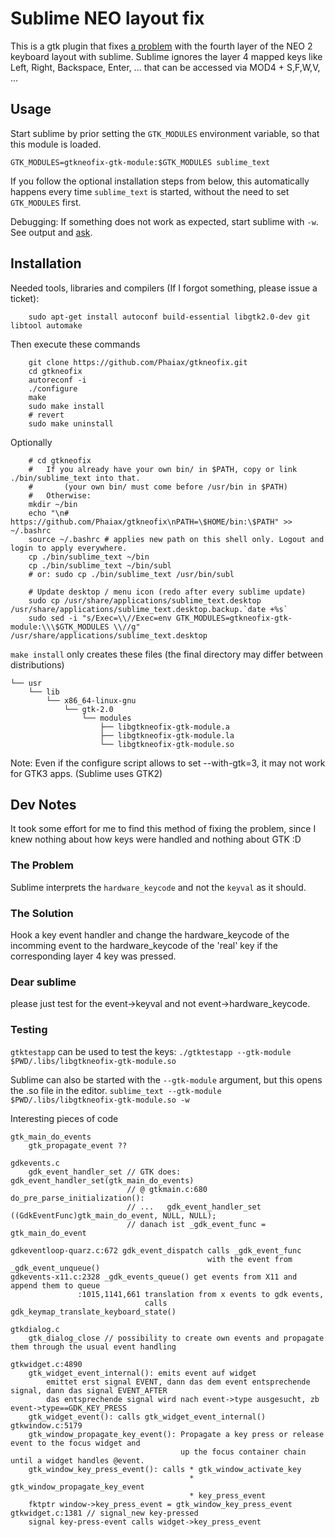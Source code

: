 
Sublime NEO layout fix
======================

This is a gtk plugin that fixes [a problem](https://forum.sublimetext.com/t/neo-keyboard-layout-not-full-supported/4477/13) with the fourth layer of the NEO 2 keyboard layout with sublime. Sublime ignores the layer 4 mapped keys like Left, Right, Backspace, Enter, ... that can be accessed via MOD4 + S,F,W,V, ...

Usage
-----

Start sublime by prior setting the `GTK_MODULES` environment variable, so that this module is loaded.

`GTK_MODULES=gtkneofix-gtk-module:$GTK_MODULES sublime_text`

If you follow the optional installation steps from below, this automatically happens every time `sublime_text` is started, without the need to set `GTK_MODULES` first.

Debugging: If something does not work as expected, start sublime with `-w`. See output and [ask](https://github.com/Phaiax/gtkneofix/issues/new).

Installation
------------

Needed tools, libraries and compilers (If I forgot something, please issue a ticket):
```
    sudo apt-get install autoconf build-essential libgtk2.0-dev git libtool automake
```

Then execute these commands
```
    git clone https://github.com/Phaiax/gtkneofix.git
    cd gtkneofix
    autoreconf -i
    ./configure
    make
    sudo make install
    # revert
    sudo make uninstall
```

Optionally
```
    # cd gtkneofix
    #   If you already have your own bin/ in $PATH, copy or link ./bin/sublime_text into that.
    #       (your own bin/ must come before /usr/bin in $PATH)
    #   Otherwise:
    mkdir ~/bin
    echo "\n# https://github.com/Phaiax/gtkneofix\nPATH=\$HOME/bin:\$PATH" >> ~/.bashrc
    source ~/.bashrc # applies new path on this shell only. Logout and login to apply everywhere.
    cp ./bin/sublime_text ~/bin
    cp ./bin/sublime_text ~/bin/subl
    # or: sudo cp ./bin/sublime_text /usr/bin/subl

    # Update desktop / menu icon (redo after every sublime update)
    sudo cp /usr/share/applications/sublime_text.desktop /usr/share/applications/sublime_text.desktop.backup.`date +%s`
    sudo sed -i "s/Exec=\\//Exec=env GTK_MODULES=gtkneofix-gtk-module:\\\$GTK_MODULES \\//g" /usr/share/applications/sublime_text.desktop

```

`make install` only creates these files (the final directory may differ between distributions)
```
└── usr
    └── lib
        └── x86_64-linux-gnu
            └── gtk-2.0
                └── modules
                    ├── libgtkneofix-gtk-module.a
                    ├── libgtkneofix-gtk-module.la
                    └── libgtkneofix-gtk-module.so
```


Note: Even if the configure script allows to set --with-gtk=3, it may not work for GTK3 apps. (Sublime uses GTK2)


Dev Notes
---------

It took some effort for me to find this method of fixing the problem, since I knew nothing about how keys were handled and nothing about GTK :D


### The Problem

Sublime interprets the `hardware_keycode` and not the `keyval` as it should.

### The Solution

Hook a key event handler and change the hardware_keycode of the incomming event to the hardware_keycode of the 'real' key if the corresponding layer 4 key was pressed.

### Dear sublime

please just test for the event->keyval and not event->hardware_keycode.

### Testing

`gtktestapp` can be used to test the keys:
`./gtktestapp --gtk-module $PWD/.libs/libgtkneofix-gtk-module.so`

Sublime can also be started with the `--gtk-module` argument, but this opens the .so file in the editor.
`sublime_text --gtk-module $PWD/.libs/libgtkneofix-gtk-module.so -w`


Interesting pieces of code

```
gtk_main_do_events
    gtk_propagate_event ??

gdkevents.c
    gdk_event_handler_set // GTK does: gdk_event_handler_set(gtk_main_do_events)
                          // @ gtkmain.c:680 do_pre_parse_initialization():
                          // ...   gdk_event_handler_set ((GdkEventFunc)gtk_main_do_event, NULL, NULL);
                          // danach ist _gdk_event_func = gtk_main_do_event

gdkeventloop-quarz.c:672 gdk_event_dispatch calls _gdk_event_func
                                            with the event from _gdk_event_unqueue()
gdkevents-x11.c:2328 _gdk_events_queue() get events from X11 and append them to queue
               :1015,1141,661 translation from x events to gdk events,
                              calls gdk_keymap_translate_keyboard_state()

gtkdialog.c
    gtk_dialog_close // possibility to create own events and propagate them through the usual event handling

gtkwidget.c:4890
    gtk_widget_event_internal(): emits event auf widget
        emittet erst signal EVENT, dann das dem event entsprechende signal, dann das signal EVENT_AFTER
        das entsprechende signal wird nach event->type ausgesucht, zb event->type==GDK_KEY_PRESS
    gtk_widget_event(): calls gtk_widget_event_internal()
gtkwindow.c:5179
    gtk_window_propagate_key_event(): Propagate a key press or release event to the focus widget and
                                      up the focus container chain until a widget handles @event.
    gtk_window_key_press_event(): calls * gtk_window_activate_key
                                        * gtk_window_propagate_key_event
                                        * key_press_event
    fktptr window->key_press_event = gtk_window_key_press_event
gtkwidget.c:1381 // signal_new key-pressed
    signal key-press-event calls widget->key_press_event
```



